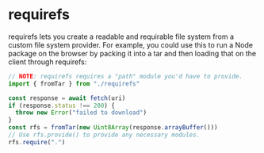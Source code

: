 # requirefs

requirefs lets you create a readable and requirable file system from a custom
file system provider. For example, you could use this to run a Node package on
the browser by packing it into a tar and then loading that on the client through
requirefs:

```javascript
// NOTE: requirefs requires a "path" module you'd have to provide.
import { fromTar } from "./requirefs"

const response = await fetch(uri)
if (response.status !== 200) {
  throw new Error("failed to download")
}
const rfs = fromTar(new Uint8Array(response.arrayBuffer()))
// Use rfs.provide() to provide any necessary modules.
rfs.require(".")

```
